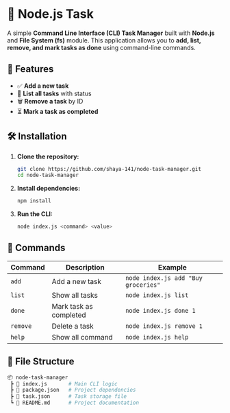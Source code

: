 # 📝 Node.js Task 

A simple **Command Line Interface (CLI) Task Manager** built with **Node.js** and **File System (fs)** module. This application allows you to **add, list, remove, and mark tasks as done** using command-line commands.

## 🚀 Features
- ✅ **Add a new task**  
- 📌 **List all tasks** with status  
- 🗑️ **Remove a task** by ID  
- ⏳ **Mark a task as completed**  

## 🛠️ Installation
1. **Clone the repository:**
   ```bash
   git clone https://github.com/shaya-141/node-task-manager.git
   cd node-task-manager
   
2. **Install dependencies:**
   ```bash
   npm install
   
3. **Run the CLI:**
   ```bash
   node index.js <command> <value>

## 🔧 Commands

| Command  | Description             | Example                              |
|----------|-------------------------|--------------------------------------|
| `add`    | Add a new task          | `node index.js add "Buy groceries"`  |
| `list`   | Show all tasks          | `node index.js list`                 |
| `done`   | Mark task as completed  | `node index.js done 1`               |
| `remove` | Delete a task           | `node index.js remove 1`             |
| `help`   | Show all command        | `node index.js help`                 |

## 📂 File Structure

```bash
📦 node-task-manager
 ┣ 📜 index.js       # Main CLI logic
 ┣ 📜 package.json   # Project dependencies
 ┣ 📜 task.json      # Task storage file
 ┗ 📜 README.md      # Project documentation



